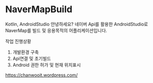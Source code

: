# NaverMapBuild
 Kotlin, AndroidStudio
안녕하세요? 네이버 Api를 활용한 AndroidStudio로 NaverMap를 빌드 및 응용목적의 어플리케이션입니다.

작업 진행상황
1. 개발환경 구축
2. Api연결 및 초기빌드
3. Android 권한 허가 및 현재 위치표시

https://chanwooit.wordpress.com/
